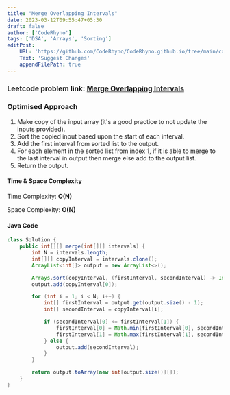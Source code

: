 ```yaml
---
title: "Merge Overlapping Intervals"
date: 2023-03-12T09:55:47+05:30
draft: false
author: ['CodeRhyno']
tags: ['DSA', 'Arrays', 'Sorting']
editPost:
    URL: 'https://github.com/CodeRhyno/CodeRhyno.github.io/tree/main/content'
    Text: 'Suggest Changes'
    appendFilePath: true
---
```


### Leetcode problem link: [Merge Overlapping Intervals](https://leetcode.com/problems/merge-intervals/)

### Optimised Approach

1. Make copy of the input array (it's a good practice to not update the inputs provided).
2. Sort the copied input based upon the start of each interval.
3. Add the first interval from sorted list to the output.
4. For each element in the sorted list from index 1, if it is able to merge to the last interval in output then merge else add to the output list.
5. Return the output.

#### Time & Space Complexity
Time Complexity: __O(N)__

Space Complexity: __O(N)__

#### Java Code
```java
class Solution {
    public int[][] merge(int[][] intervals) {
        int N = intervals.length;
        int[][] copyInterval = intervals.clone();
        ArrayList<int[]> output = new ArrayList<>();

        Arrays.sort(copyInterval, (firstInterval, secondInterval) -> Integer.compare(firstInterval[0], secondInterval[0]));
        output.add(copyInterval[0]);

        for (int i = 1; i < N; i++) {
            int[] firstInterval = output.get(output.size() - 1);
            int[] secondInterval = copyInterval[i];

            if (secondInterval[0] <= firstInterval[1]) {
                firstInterval[0] = Math.min(firstInterval[0], secondInterval[0]);
                firstInterval[1] = Math.max(firstInterval[1], secondInterval[1]);
            } else {
                output.add(secondInterval);
            }
        }

        return output.toArray(new int[output.size()][]);
    }
}
```
